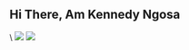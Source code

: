 ## Hi There, Am Kennedy Ngosa

<picture>
<source
  srcset="https://github-readme-stats.vercel.app/api?username=kennedyng&show_icons=true&theme=dark"
  media="(prefers-color-scheme: dark)"
/>
<source
  srcset="https://github-readme-stats.vercel.app/api?username=kennedyng&show_icons=true"
  media="(prefers-color-scheme: light), (prefers-color-scheme: no-preference)"
/>\
  
  
  <img src="https://github-readme-stats.vercel.app/api?username=kennedyng&show_icons=true" />

<img src="https://github-readme-stats.vercel.app/api?username=kennedyng&show_icons=true" />
</picture>
